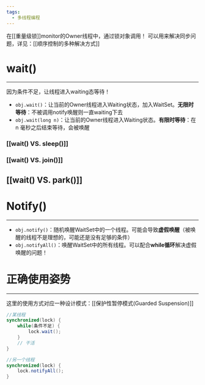 ```yaml
---
tags:
  - 多线程编程
---
```

在[[重量级锁]]monitor的Owner线程中，通过锁对象调用！
可以用来解决同步问题，详见：[[顺序控制的多种解决方式]]
# wait()
---
因为条件不足，让线程进入waiting态等待！
- `obj.wait()`：让当前的Owner线程进入Waiting状态，加入WaitSet。**无限时等待**：不被调用notify唤醒则一直waiting下去
- `obj.wait(long n)`：让当前的Owner线程进入Waiting状态。**有限时等待**：在 n 毫秒之后结束等待，会被唤醒

### [[wait() VS. sleep()]]
### [[wait() VS. join()]]
## [[wait() VS. park()]]
# Notify()
---
- `obj.notify()`：随机唤醒WaitSet中的一个线程。可能会导致**虚假唤醒**（被唤醒的线程不是理想的，可能还是没有足够的条件）
- `obj.notifyAll()`：唤醒WaitSet中的所有线程。可以配合**while循环**解决虚假唤醒的问题！

# 正确使用姿势
---
这里的使用方式对应一种设计模式：[[保护性暂停模式(Guarded Suspension)]]
```java
//某线程
synchronized(lock) {
	while(条件不足) {
		lock.wait();
	}
	// 干活
}

//另一个线程
synchronized(lock) {
	lock.notifyAll();
}
```